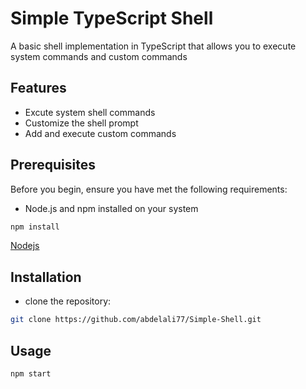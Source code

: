 # Simple TypeScript Shell
A basic shell implementation in TypeScript that allows you to execute system commands and custom commands

## Features

- Excute system shell commands
- Customize the shell prompt
- Add and execute custom commands

## Prerequisites
Before you begin, ensure you have met the following requirements:

- Node.js and npm installed on your system

```bash
npm install
```

[Nodejs](https://nodejs.org/en)

## Installation
- clone the repository:
```bash
git clone https://github.com/abdelali77/Simple-Shell.git
```

## Usage
```bash
npm start
```